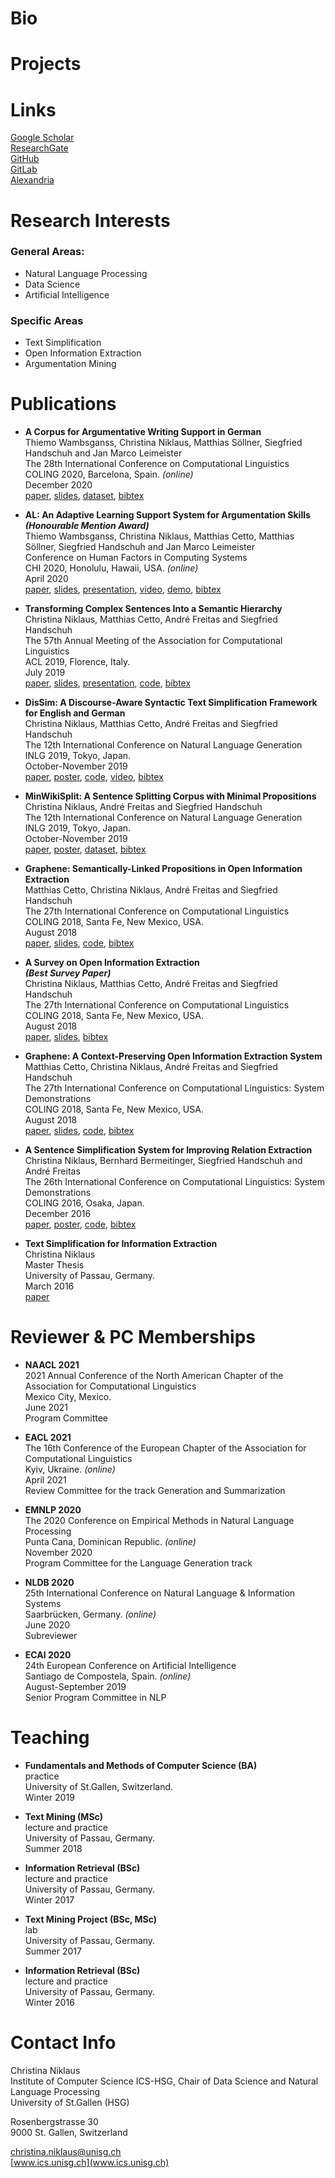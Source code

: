

# Bio

# Projects

# Links
[Google Scholar](https://scholar.google.com/citations?user=8uhgB3UAAAAJ&hl=de)<br/>
[ResearchGate](https://www.researchgate.net/profile/Christina_Niklaus)<br/>
[GitHub](https://github.com/cniklaus)<br/>
[GitLab](https://gitlab.com/cnik)<br/>
[Alexandria](https://www.alexandria.unisg.ch/persons/8380)<br/>

# Research Interests
### General Areas:
- Natural Language Processing
- Data Science
- Artificial Intelligence

### Specific Areas
- Text Simplification
- Open Information Extraction
- Argumentation Mining

# Publications
- **A Corpus for Argumentative Writing Support in German**<br/>
Thiemo Wambsganss, Christina Niklaus, Matthias Söllner, Siegfried Handschuh and Jan Marco Leimeister<br/>
The 28th International Conference on Computational Linguistics<br/>
COLING 2020, Barcelona, Spain. _(online)_<br/>
December 2020<br/>
[paper](https://arxiv.org/pdf/2010.13674.pdf), [slides](), [dataset](https://github.com/thiemowa/argumentative_student_peer_reviews), [bibtex]()

- **AL: An Adaptive Learning Support System for Argumentation Skills**<br/>
**_(Honourable Mention Award)_**<br/>
Thiemo Wambsganss, Christina Niklaus, Matthias Cetto, Matthias Söllner, Siegfried Handschuh and Jan Marco Leimeister<br/>
Conference on Human Factors in Computing Systems<br/>
CHI 2020, Honolulu, Hawaii, USA. _(online)_<br/>
April 2020<br/>
[paper](https://dl.acm.org/doi/pdf/10.1145/3313831.3376732), [slides](https://drive.google.com/drive/folders/1LXLEt8zOgUBETedELRJ43Vfc_KgQJ5QA), [presentation](https://acm-prod-cdn.literatumonline.com/3313831.3376732/a526a0b4-a03d-46d1-8dbf-b6ac126e97dd/a603-wambsganss-presentation.mp4?b92b4ad1b4f274c70877518315abb28be831d54738a81f1de54388f7ee04e6e074b3a2e2c04692f1a45846799b3c2bca8cd50f3ebc0d7a7ebd905042b3bfcd0445f8cf70f0d520adbda86c142ff1834dc0036961c43567501d287e0ada4190d904bc93c24c), [video](https://drive.google.com/drive/folders/1LtiWZrX2A5Q8CymYRKxzp_DVRaqIAlyF), [demo](http://95.216.102.40:5130/index), [bibtex](https://drive.google.com/drive/folders/1zsKZZJ0Q3cvrwxnHBQbiAswKu3fWJa-y)

- **Transforming Complex Sentences Into a Semantic Hierarchy**<br/>
Christina Niklaus, Matthias Cetto, André Freitas and Siegfried Handschuh<br/>
The 57th Annual Meeting of the Association for Computational Linguistics<br/>
ACL 2019, Florence, Italy.<br/>
July 2019<br/>
[paper](https://www.aclweb.org/anthology/P19-1333.pdf), [slides](https://drive.google.com/drive/folders/1H7AoNiUBvXeJoCJQwmzuvA6_4sCe4Ba0), [presentation](https://vimeo.com/384772066), [code](https://github.com/Lambda-3/DiscourseSimplification), [bibtex](https://www.aclweb.org/anthology/P19-1333.bib)

- **DisSim: A Discourse-Aware Syntactic Text Simplification Framework for English and German**<br/>
Christina Niklaus, Matthias Cetto, André Freitas and Siegfried Handschuh<br/>
The 12th International Conference on Natural Language Generation<br/>
INLG 2019, Tokyo, Japan.<br/>
October-November 2019<br/>
[paper](https://www.aclweb.org/anthology/W19-8662.pdf), [poster](https://drive.google.com/drive/folders/1Bfy18mRmeDTAJuuInQQMECCYQxPrGLN_), [code](https://github.com/Lambda-3/DiscourseSimplification), [video](https://streamable.com/08clo), [bibtex](https://www.aclweb.org/anthology/W19-8662.bib)

- **MinWikiSplit: A Sentence Splitting Corpus with Minimal Propositions**<br/>
Christina Niklaus, André Freitas and Siegfried Handschuh<br/>
The 12th International Conference on Natural Language Generation<br/>
INLG 2019, Tokyo, Japan.<br/>
October-November 2019<br/>
[paper](https://www.aclweb.org/anthology/W19-8615.pdf), [poster](https://drive.google.com/drive/folders/1H3MK8tbeNxNcWBunT6mNB7GYiw_gyNxo), [dataset](https://github.com/Lambda-3/MinWikiSplit), [bibtex](https://www.aclweb.org/anthology/W19-8615.bib)

- **Graphene: Semantically-Linked Propositions in Open Information Extraction**<br/>
Matthias Cetto, Christina Niklaus, André Freitas and Siegfried Handschuh<br/>
The 27th International Conference on Computational Linguistics<br/>
COLING 2018, Santa Fe, New Mexico, USA.<br/>
August 2018<br/>
[paper](https://www.aclweb.org/anthology/C18-1195.pdf), [slides](https://drive.google.com/drive/folders/1D4o0O29GoY5Iv42NOfWkf-YPGm6guKVD), [code](https://github.com/Lambda-3/Graphene), [bibtex](https://www.aclweb.org/anthology/C18-1195.bib)

- **A Survey on Open Information Extraction**<br/>
**_(Best Survey Paper)_**<br/>
Christina Niklaus, Matthias Cetto, André Freitas and Siegfried Handschuh<br/>
The 27th International Conference on Computational Linguistics<br/>
COLING 2018, Santa Fe, New Mexico, USA.<br/>
August 2018<br/>
[paper](https://www.aclweb.org/anthology/C18-1326.pdf), [slides](https://drive.google.com/drive/folders/1c2HdlSWnshxOSNVz09SLpPzrLewSyB5I), [bibtex](https://www.aclweb.org/anthology/C18-1326.bib)

- **Graphene: A Context-Preserving Open Information Extraction System**<br/>
Matthias Cetto, Christina Niklaus, André Freitas and Siegfried Handschuh<br/>
The 27th International Conference on Computational Linguistics: System Demonstrations<br/>
COLING 2018, Santa Fe, New Mexico, USA.<br/>
August 2018<br/>
[paper](https://www.aclweb.org/anthology/C18-2021.pdf), [slides](https://drive.google.com/drive/folders/1MqehbXxJ3ig_t0yDUtjABIHZf63Zu3p1), [code](https://github.com/Lambda-3/Graphene), [bibtex](https://www.aclweb.org/anthology/C18-2021.bib)

- **A Sentence Simplification System for Improving Relation Extraction**<br/>
Christina Niklaus, Bernhard Bermeitinger, Siegfried Handschuh and André Freitas<br/>
The 26th International Conference on Computational Linguistics: System Demonstrations<br/>
COLING 2016, Osaka, Japan.<br/>
December 2016<br/>
[paper](https://www.aclweb.org/anthology/C16-2036.pdf), [poster](https://drive.google.com/drive/folders/1T5gxH5Jw6YXfkKxlLReLiG6SH0Pl_vlw), [code](https://github.com/Lambda-3/DiscourseSimplification), [bibtex](https://www.aclweb.org/anthology/C16-2036.bib)

- **Text Simplification for Information Extraction**<br/>
Christina Niklaus<br/>
Master Thesis<br/>
University of Passau, Germany.<br/>
March 2016<br/>
[paper](https://www.researchgate.net/profile/Christina_Niklaus/publication/325405087_Text_Simplification_for_Information_Extraction/links/5b0c5dc1aca2725783ec41e3/Text-Simplification-for-Information-Extraction.pdf)


# Reviewer & PC Memberships
- **NAACL 2021**<br/>
2021 Annual Conference of the North American Chapter of the Association for Computational Linguistics<br/>
Mexico City, Mexico.<br/>
June 2021<br/>
Program Committee

- **EACL 2021**<br/>
The 16th Conference of the European Chapter of the Association for Computational Linguistics<br/>
Kyiv, Ukraine. _(online)_<br/>
April 2021<br/>
Review Committee for the track Generation and Summarization

- **EMNLP 2020**<br/>
The 2020 Conference on Empirical Methods in Natural Language Processing<br/>
Punta Cana, Dominican Republic. _(online)_<br/>
November 2020<br/>
Program Committee for the Language Generation track

- **NLDB 2020**<br/>
25th International Conference on Natural Language & Information Systems<br/>
Saarbrücken, Germany. _(online)_<br/>
June 2020<br/>
Subreviewer

- **ECAI 2020**<br/>
24th European Conference on Artificial Intelligence<br/>
Santiago de Compostela, Spain. _(online)_<br/>
August-September 2019<br/>
Senior Program Committee in NLP


# Teaching
- **Fundamentals and Methods of Computer Science (BA)**<br/>
    practice<br/>
    University of St.Gallen, Switzerland.<br/>
    Winter 2019
    
- **Text Mining (MSc)**<br/>
    lecture and practice<br/>
    University of Passau, Germany.<br/>
    Summer 2018

- **Information Retrieval (BSc)**<br/>
    lecture and practice<br/>
    University of Passau, Germany.<br/>
    Winter 2017

- **Text Mining Project (BSc, MSc)**<br/>
    lab<br/>
    University of Passau, Germany.<br/>
    Summer 2017

- **Information Retrieval (BSc)**<br/>
    lecture and practice<br/>
    University of Passau, Germany.<br/>
    Winter 2016


# Contact Info
Christina Niklaus<br/>
Institute of Computer Science ICS-HSG, Chair of Data Science and Natural Language Processing<br/>
University of St.Gallen (HSG)<br/>

Rosenbergstrasse 30<br/>
9000 St. Gallen, Switzerland<br/>

christina.niklaus@unisg.ch<br/>
[www.ics.unisg.ch](www.ics.unisg.ch)
